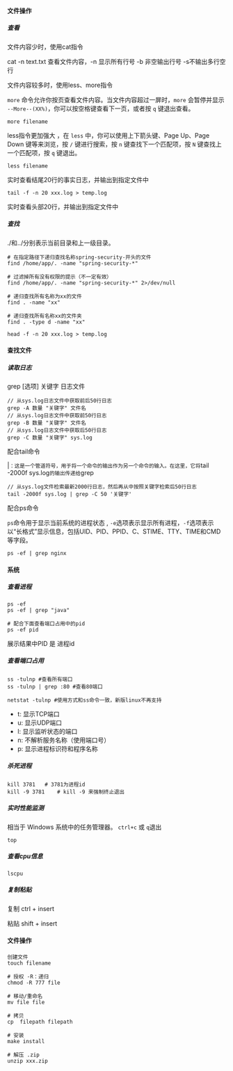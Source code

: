 #### 文件操作

##### 查看

文件内容少时，使用cat指令

cat -n text.txt 查看文件内容，-n 显示所有行号 	-b 非空输出行号  -s不输出多行空行

文件内容较多时，使用less、more指令

 `more` 命令允许你按页查看文件内容。当文件内容超过一屏时，`more` 会暂停并显示 `--More--(XX%)`，你可以按空格键查看下一页，或者按 `q` 键退出查看。 

```
more filename
```

less指令更加强大 ，在 `less` 中，你可以使用上下箭头键、Page Up、Page Down 键等来浏览，按 `/` 键进行搜索，按 `n` 键查找下一个匹配项，按 `N` 键查找上一个匹配项，按 `q` 键退出。 

```
less filename
```

实时查看结尾20行的事实日志，并输出到指定文件中

```
tail -f -n 20 xxx.log > temp.log  
```

实时查看头部20行，并输出到指定文件中

##### 查找

 ./和../分别表示当前目录和上一级目录。

```
# 在指定路径下递归查找名称spring-security-开头的文件
find /home/app/. -name "spring-security-*" 

# 过滤掉所有没有权限的提示（不一定有效）
find /home/app/. -name "spring-security-*" 2>/dev/null

# 递归查找所有名称为xx的文件
find . -name "xx" 

# 递归查找所有名称xx的文件夹
find . -type d -name "xx" 
```

```
head -f -n 20 xxx.log > temp.log  
```

#### 查找文件



##### 读取日志

grep [选项] 关键字 日志文件

```
// 从sys.log日志文件中获取前后50行日志
grep -A 数量 "关键字" 文件名
// 从sys.log日志文件中获取前50行日志
grep -B 数量 "关键字" 文件名   
// 从sys.log日志文件中获取后50行日志
grep -C 数量 "关键字" sys.log 
```

配合tail命令

|`：这是一个管道符号，用于将一个命令的输出作为另一个命令的输入。在这里，它将`tail -2000f sys.log`的输出传递给`grep 

```
// 从sys.log文件检索最新2000行日志，然后再从中按照关键字检索后50行日志
tail -2000f sys.log | grep -C 50 '关键字'
```

配合ps命令

 `ps`命令用于显示当前系统的进程状态 , `-e`选项表示显示所有进程，`-f`选项表示以“长格式”显示信息，包括UID、PID、PPID、C、STIME、TTY、TIME和CMD等字段。 

```
ps -ef | grep nginx
```



#### 系统

##### 查看进程

```
ps -ef
ps -ef | grep "java"

# 配合下面查看端口占用中的pid
ps -ef pid
```

展示结果中PID 是 进程id

##### 查看端口占用

```linux
ss -tulnp #查看所有端口
ss -tulnp | grep :80 #查看80端口

netstat -tulnp #使用方式和ss命令一致，新版linux不再支持
```

- t: 显示TCP端口
- u: 显示UDP端口
- l: 显示监听状态的端口
- n: 不解析服务名称（使用端口号）
- p: 显示进程标识符和程序名称

##### 杀死进程

```
kill 3781 	# 3781为进程id
kill -9 3781	# kill -9 来强制终止退出
```

##### 实时性能监测

相当于 Windows 系统中的任务管理器。 `ctrl+c` 或 `q`退出

```
top
```

##### 查看cpu信息

```
lscpu
```



##### 复制粘贴

复制 ctrl + insert

粘贴 shift + insert



#### 文件操作

```
创建文件
touch filename

# 授权 -R：递归
chmod -R 777 file

# 移动/重命名
mv file file

# 拷贝
cp  filepath filepath

# 安装
make install

# 解压 .zip
unzip xxx.zip
```





